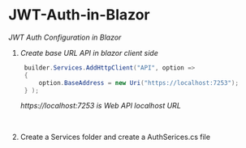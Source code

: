 # JWT-Auth-in-Blazor
*JWT Auth Configuration in Blazor*


1. *Create base URL API in blazor client side*

   ```csharp
    builder.Services.AddHttpClient("API", option =>
    { 
        option.BaseAddress = new Uri("https://localhost:7253");
    } );
   ```
   *https://localhost:7253 is Web API localhost URL*

   <br>

2. Create a Services folder and create a AuthSerices.cs file
      
